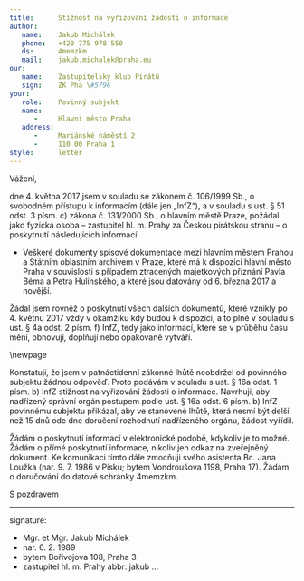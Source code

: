 ```yaml
---
title:      Stížnost na vyřizování žádosti o informace
author:
   name:    Jakub Michálek
   phone:   +420 775 978 550
   ds:      4memzkm
   mail:    jakub.michalek@praha.eu
our:
   name:    Zastupitelský klub Pirátů
   sign:    ZK Pha \#5796
your:
   role:    Povinný subjekt
   name:    
      -     Hlavní město Praha
   address:
      -     Mariánské náměstí 2
      -     110 00 Praha 1
style:      letter
---
```


Vážení,

dne 4. května 2017 jsem v souladu se zákonem č. 106/1999 Sb., o svobodném přístupu k informacím (dále jen „InfZ“), a v souladu s ust. § 51 odst. 3 písm. c) zákona č. 131/2000 Sb., o hlavním městě Praze, požádal jako fyzická osoba – zastupitel hl. m. Prahy za Českou pirátskou stranu – o poskytnutí následujících informací:

* Veškeré dokumenty spisové dokumentace mezi hlavním městem Prahou a Státním oblastním archivem v Praze, které má k dispozici hlavní město Praha v souvislosti s případem ztracených majetkových přiznání Pavla Béma a Petra Hulinského, a které jsou datovány od 6. března 2017 a novější. 

Žádal jsem rovněž o poskytnutí všech dalších dokumentů, které vznikly po 4. květnu 2017 vždy v okamžiku kdy budou k dispozici, a to plně v souladu s ust. § 4a odst. 2 písm. f) InfZ, tedy jako informací, které se v průběhu času mění, obnovují, doplňují nebo opakovaně vytváří.

\newpage

Konstatuji, že jsem v patnáctidenní zákonné lhůtě neobdržel od povinného subjektu žádnou odpověď. Proto podávám v souladu s ust. § 16a odst. 1 písm. b) InfZ stížnost na vyřizování žádosti o informace. Navrhuji, aby nadřízený správní orgán postupem podle ust. § 16a odst. 6 písm. b) InfZ povinnému subjektu přikázal, aby ve stanovené lhůtě, která nesmí být delší než 15 dnů ode dne doručení rozhodnutí nadřízeného orgánu, žádost vyřídil.

Žádám o poskytnutí informací v elektronické podobě, kdykoliv je to možné. Žádám o přímé poskytnutí informace, nikoliv jen odkaz na zveřejněný dokument. Ke komunikaci tímto dále zmocňuji svého asistenta Bc. Jana Loužka (nar. 9. 7. 1986 v Písku; bytem Vondroušova 1198, Praha 17). Žádám o doručování do datové schránky 4memzkm.

S pozdravem

---
signature: 
  - Mgr. et Mgr. Jakub Michálek
  - nar. 6. 2. 1989
  - bytem Bořivojova 108, Praha 3
  - zastupitel hl. m. Prahy
abbr:       jakub
...
